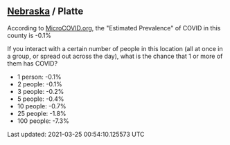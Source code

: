
## [Nebraska](/united-states/nebraska) / Platte

According to [MicroCOVID.org](http://microcovid.org),
the "Estimated Prevalence" of COVID in this county is -0.1%

If you interact with a certain number of people in this location
(all at once in a group, or spread out across the day), what is the chance that
1 or more of them has COVID?

- 1 person: -0.1%
- 2 people: -0.1%
- 3 people: -0.2%
- 5 people: -0.4%
- 10 people: -0.7%
- 25 people: -1.8%
- 100 people: -7.3%

Last updated: 2021-03-25 00:54:10.125573 UTC
